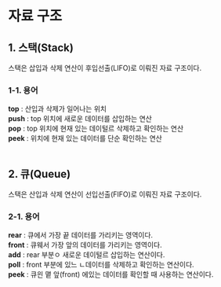 # 자료 구조
## 1. 스택(Stack)
스택은 삽입과 삭제 연산이 후입선출(LIFO)로 이뤄진 자료 구조이다.
### 1-1. 용어
**top** : 산입과 삭제가 일어나는 위치 <br/>
**push** : top 위치에 새로운 데이터를 삽입하는 연산 <br/>
**pop** : top 위치에 현재 있는 데이털르 삭제하고 확인하는 연산 <br/>
**peek** : 위치에 현재 있는 데이터를 단순 확인하는 연산 <br/>
<br/>

## 2. 큐(Queue)
스택은 산입과 삭제 연산이 선입선출(FIFO)로 이뤄진 자료 구조이다.
### 2-1. 용어
**rear** : 큐에서 가장 끝 데이터를 가리키는 영역이다. <br/>
**front** : 큐웨서 가장 앞의 데이터를 가리키는 영역이다. <br/>
**add** : rear 부분ㅇ 새로운 데이털르 삽입하는 연산이다. <br/>
**poll** : front 부분에 있느 ㄴ데이터를 삭제하고 확인하는 연산이다. <br/>
**peek** : 큐읜 맽 앞(front) 에있는 데이터를 확인할 때 사용하는 연산이다.<br/>
<br/>

##   
